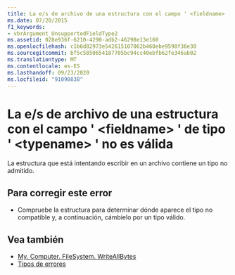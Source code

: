 ```yaml
---
title: La e/s de archivo de una estructura con el campo ' <fieldname> ' de tipo ' <typename> ' no es válida
ms.date: 07/20/2015
f1_keywords:
- vbrArgument_UnsupportedFieldType2
ms.assetid: 028e936f-6210-4290-adb2-46298e13e160
ms.openlocfilehash: c1b6d82973e542615107062b468ebe9598f36e30
ms.sourcegitcommit: bf5c5850654187705bc94cc40ebfb62fe346ab02
ms.translationtype: MT
ms.contentlocale: es-ES
ms.lasthandoff: 09/23/2020
ms.locfileid: "91090838"
---
```

# <a name="file-io-of-a-structure-with-field-fieldname-of-type-typename-is-not-valid"></a>La e/s de archivo de una estructura con el campo ' \<fieldname> ' de tipo ' \<typename> ' no es válida

La estructura que está intentando escribir en un archivo contiene un tipo no admitido.  
  
## <a name="to-correct-this-error"></a>Para corregir este error  
  
- Compruebe la estructura para determinar dónde aparece el tipo no compatible y, a continuación, cámbielo por un tipo válido.  
  
## <a name="see-also"></a>Vea también

- [My. Computer. FileSystem. WriteAllBytes](xref:Microsoft.VisualBasic.MyServices.FileSystemProxy.WriteAllBytes%2A)
- [Tipos de errores](../programming-guide/language-features/error-types.md)
